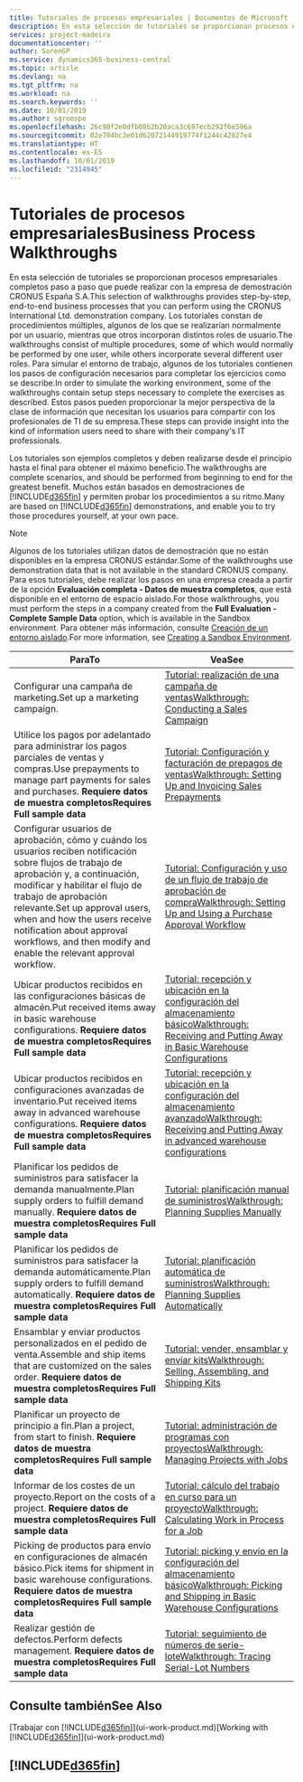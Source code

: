 ```yaml
---
title: Tutoriales de procesos empresariales | Documentos de Microsoft
description: En esta selección de tutoriales se proporcionan procesos empresariales completos paso a paso que puede realizar con la empresa de demostración CRONUS España S.A. Los tutoriales constan de procedimientos múltiples, algunos de los que se realizarían normalmente por un usuario, mientras que otros incorporan distintos roles de usuario. Para simular el entorno de trabajo, algunos de los tutoriales contienen los pasos de configuración necesarios para completar los ejercicios como se describe. Estos pasos pueden proporcionar la mejor perspectiva de la clase de información que necesitan los usuarios para compartir con los profesionales de TI de su empresa.
services: project-madeira
documentationcenter: ''
author: SorenGP
ms.service: dynamics365-business-central
ms.topic: article
ms.devlang: na
ms.tgt_pltfrm: na
ms.workload: na
ms.search.keywords: ''
ms.date: 10/01/2019
ms.author: sgroespe
ms.openlocfilehash: 26c98f2e0dfb08b2b20aca3c697ecb292f6e596a
ms.sourcegitcommit: 02e704bc3e01d62072144919774f1244c42827e4
ms.translationtype: HT
ms.contentlocale: es-ES
ms.lasthandoff: 10/01/2019
ms.locfileid: "2314945"
---
```

# <a name="business-process-walkthroughs"></a><span data-ttu-id="47f73-106">Tutoriales de procesos empresariales</span><span class="sxs-lookup"><span data-stu-id="47f73-106">Business Process Walkthroughs</span></span>
<span data-ttu-id="47f73-107">En esta selección de tutoriales se proporcionan procesos empresariales completos paso a paso que puede realizar con la empresa de demostración CRONUS España S.A.</span><span class="sxs-lookup"><span data-stu-id="47f73-107">This selection of walkthroughs provides step-by-step, end-to-end business processes that you can perform using the CRONUS International Ltd. demonstration company.</span></span> <span data-ttu-id="47f73-108">Los tutoriales constan de procedimientos múltiples, algunos de los que se realizarían normalmente por un usuario, mientras que otros incorporan distintos roles de usuario.</span><span class="sxs-lookup"><span data-stu-id="47f73-108">The walkthroughs consist of multiple procedures, some of which would normally be performed by one user, while others incorporate several different user roles.</span></span> <span data-ttu-id="47f73-109">Para simular el entorno de trabajo, algunos de los tutoriales contienen los pasos de configuración necesarios para completar los ejercicios como se describe.</span><span class="sxs-lookup"><span data-stu-id="47f73-109">In order to simulate the working environment, some of the walkthroughs contain setup steps necessary to complete the exercises as described.</span></span> <span data-ttu-id="47f73-110">Estos pasos pueden proporcionar la mejor perspectiva de la clase de información que necesitan los usuarios para compartir con los profesionales de TI de su empresa.</span><span class="sxs-lookup"><span data-stu-id="47f73-110">These steps can provide insight into the kind of information users need to share with their company's IT professionals.</span></span>  

 <span data-ttu-id="47f73-111">Los tutoriales son ejemplos completos y deben realizarse desde el principio hasta el final para obtener el máximo beneficio.</span><span class="sxs-lookup"><span data-stu-id="47f73-111">The walkthroughs are complete scenarios, and should be performed from beginning to end for the greatest benefit.</span></span> <span data-ttu-id="47f73-112">Muchos están basados en demostraciones de [!INCLUDE[d365fin](includes/d365fin_md.md)] y permiten probar los procedimientos a su ritmo.</span><span class="sxs-lookup"><span data-stu-id="47f73-112">Many are based on [!INCLUDE[d365fin](includes/d365fin_md.md)] demonstrations, and enable you to try those procedures yourself, at your own pace.</span></span>  

> [!NOTE]
> <span data-ttu-id="47f73-113">Algunos de los tutoriales utilizan datos de demostración que no están disponibles en la empresa CRONUS estándar.</span><span class="sxs-lookup"><span data-stu-id="47f73-113">Some of the walkthroughs use demonstration data that is not available in the standard CRONUS company.</span></span> <span data-ttu-id="47f73-114">Para esos tutoriales, debe realizar los pasos en una empresa creada a partir de la opción **Evaluación completa - Datos de muestra completos**, que está disponible en el entorno de espacio aislado.</span><span class="sxs-lookup"><span data-stu-id="47f73-114">For those walkthroughs, you must perform the steps in a company created from the **Full Evaluation - Complete Sample Data** option, which is available in the Sandbox environment.</span></span> <span data-ttu-id="47f73-115">Para obtener más información, consulte [Creación de un entorno aislado](across-how-create-sandbox-environment.md).</span><span class="sxs-lookup"><span data-stu-id="47f73-115">For more information, see [Creating a Sandbox Environment](across-how-create-sandbox-environment.md).</span></span>

|<span data-ttu-id="47f73-116">Para</span><span class="sxs-lookup"><span data-stu-id="47f73-116">To</span></span>|<span data-ttu-id="47f73-117">Vea</span><span class="sxs-lookup"><span data-stu-id="47f73-117">See</span></span>|  
|--------|---------|  
|<span data-ttu-id="47f73-118">Configurar una campaña de marketing.</span><span class="sxs-lookup"><span data-stu-id="47f73-118">Set up a marketing campaign.</span></span>|[<span data-ttu-id="47f73-119">Tutorial: realización de una campaña de ventas</span><span class="sxs-lookup"><span data-stu-id="47f73-119">Walkthrough: Conducting a Sales Campaign</span></span>](walkthrough-conducting-a-sales-campaign.md)|  
|<span data-ttu-id="47f73-120">Utilice los pagos por adelantado para administrar los pagos parciales de ventas y compras.</span><span class="sxs-lookup"><span data-stu-id="47f73-120">Use prepayments to manage part payments for sales and purchases.</span></span> <span data-ttu-id="47f73-121">**Requiere datos de muestra completos**</span><span class="sxs-lookup"><span data-stu-id="47f73-121">**Requires Full sample data**</span></span> |[<span data-ttu-id="47f73-122">Tutorial: Configuración y facturación de prepagos de ventas</span><span class="sxs-lookup"><span data-stu-id="47f73-122">Walkthrough: Setting Up and Invoicing Sales Prepayments</span></span>](walkthrough-setting-up-and-invoicing-sales-prepayments.md)|  
|<span data-ttu-id="47f73-123">Configurar usuarios de aprobación, cómo y cuándo los usuarios reciben notificación sobre flujos de trabajo de aprobación y, a continuación, modificar y habilitar el flujo de trabajo de aprobación relevante.</span><span class="sxs-lookup"><span data-stu-id="47f73-123">Set up approval users, when and how the users receive notification about approval workflows, and then modify and enable the relevant approval workflow.</span></span>|[<span data-ttu-id="47f73-124">Tutorial: Configuración y uso de un flujo de trabajo de aprobación de compra</span><span class="sxs-lookup"><span data-stu-id="47f73-124">Walkthrough: Setting Up and Using a Purchase Approval Workflow</span></span>](walkthrough-setting-up-and-using-a-purchase-approval-workflow.md)|  
|<span data-ttu-id="47f73-125">Ubicar productos recibidos en las configuraciones básicas de almacén.</span><span class="sxs-lookup"><span data-stu-id="47f73-125">Put received items away in basic warehouse configurations.</span></span> <span data-ttu-id="47f73-126">**Requiere datos de muestra completos**</span><span class="sxs-lookup"><span data-stu-id="47f73-126">**Requires Full sample data**</span></span>|[<span data-ttu-id="47f73-127">Tutorial: recepción y ubicación en la configuración del almacenamiento básico</span><span class="sxs-lookup"><span data-stu-id="47f73-127">Walkthrough: Receiving and Putting Away in Basic Warehouse Configurations</span></span>](walkthrough-receiving-and-putting-away-in-basic-warehousing.md)|  
|<span data-ttu-id="47f73-128">Ubicar productos recibidos en configuraciones avanzadas de inventario.</span><span class="sxs-lookup"><span data-stu-id="47f73-128">Put received items away in advanced warehouse configurations.</span></span> <span data-ttu-id="47f73-129">**Requiere datos de muestra completos**</span><span class="sxs-lookup"><span data-stu-id="47f73-129">**Requires Full sample data**</span></span>|[<span data-ttu-id="47f73-130">Tutorial: recepción y ubicación en la configuración del almacenamiento avanzado</span><span class="sxs-lookup"><span data-stu-id="47f73-130">Walkthrough: Receiving and Putting Away in advanced warehouse configurations</span></span>](walkthrough-receiving-and-putting-away-in-advanced-warehousing.md)|  
|<span data-ttu-id="47f73-131">Planificar los pedidos de suministros para satisfacer la demanda manualmente.</span><span class="sxs-lookup"><span data-stu-id="47f73-131">Plan supply orders to fulfill demand manually.</span></span> <span data-ttu-id="47f73-132">**Requiere datos de muestra completos**</span><span class="sxs-lookup"><span data-stu-id="47f73-132">**Requires Full sample data**</span></span>|[<span data-ttu-id="47f73-133">Tutorial: planificación manual de suministros</span><span class="sxs-lookup"><span data-stu-id="47f73-133">Walkthrough: Planning Supplies Manually</span></span>](walkthrough-planning-supplies-manually.md)|  
|<span data-ttu-id="47f73-134">Planificar los pedidos de suministros para satisfacer la demanda automáticamente.</span><span class="sxs-lookup"><span data-stu-id="47f73-134">Plan supply orders to fulfill demand automatically.</span></span> <span data-ttu-id="47f73-135">**Requiere datos de muestra completos**</span><span class="sxs-lookup"><span data-stu-id="47f73-135">**Requires Full sample data**</span></span>|[<span data-ttu-id="47f73-136">Tutorial: planificación automática de suministros</span><span class="sxs-lookup"><span data-stu-id="47f73-136">Walkthrough: Planning Supplies Automatically</span></span>](walkthrough-planning-supplies-automatically.md)|  
|<span data-ttu-id="47f73-137">Ensamblar y enviar productos personalizados en el pedido de venta.</span><span class="sxs-lookup"><span data-stu-id="47f73-137">Assemble and ship items that are customized on the sales order.</span></span> <span data-ttu-id="47f73-138">**Requiere datos de muestra completos**</span><span class="sxs-lookup"><span data-stu-id="47f73-138">**Requires Full sample data**</span></span>|[<span data-ttu-id="47f73-139">Tutorial: vender, ensamblar y enviar kits</span><span class="sxs-lookup"><span data-stu-id="47f73-139">Walkthrough: Selling, Assembling, and Shipping Kits</span></span>](walkthrough-selling-assembling-and-shipping-kits.md)|  
|<span data-ttu-id="47f73-140">Planificar un proyecto de principio a fin.</span><span class="sxs-lookup"><span data-stu-id="47f73-140">Plan a project, from start to finish.</span></span> <span data-ttu-id="47f73-141">**Requiere datos de muestra completos**</span><span class="sxs-lookup"><span data-stu-id="47f73-141">**Requires Full sample data**</span></span>|[<span data-ttu-id="47f73-142">Tutorial: administración de programas con proyectos</span><span class="sxs-lookup"><span data-stu-id="47f73-142">Walkthrough: Managing Projects with Jobs</span></span>](walkthrough-managing-projects-with-jobs.md)|  
|<span data-ttu-id="47f73-143">Informar de los costes de un proyecto.</span><span class="sxs-lookup"><span data-stu-id="47f73-143">Report on the costs of a project.</span></span> <span data-ttu-id="47f73-144">**Requiere datos de muestra completos**</span><span class="sxs-lookup"><span data-stu-id="47f73-144">**Requires Full sample data**</span></span>|[<span data-ttu-id="47f73-145">Tutorial: cálculo del trabajo en curso para un proyecto</span><span class="sxs-lookup"><span data-stu-id="47f73-145">Walkthrough: Calculating Work in Process for a Job</span></span>](walkthrough-calculating-work-in-process-for-a-job.md)|  
|<span data-ttu-id="47f73-146">Picking de productos para envío en configuraciones de almacén básico.</span><span class="sxs-lookup"><span data-stu-id="47f73-146">Pick items for shipment in basic warehouse configurations.</span></span> <span data-ttu-id="47f73-147">**Requiere datos de muestra completos**</span><span class="sxs-lookup"><span data-stu-id="47f73-147">**Requires Full sample data**</span></span>|[<span data-ttu-id="47f73-148">Tutorial: picking y envío en la configuración del almacenamiento básico</span><span class="sxs-lookup"><span data-stu-id="47f73-148">Walkthrough: Picking and Shipping in Basic Warehouse Configurations</span></span>](walkthrough-picking-and-shipping-in-basic-warehousing.md)|  
|<span data-ttu-id="47f73-149">Realizar gestión de defectos.</span><span class="sxs-lookup"><span data-stu-id="47f73-149">Perform defects management.</span></span> <span data-ttu-id="47f73-150">**Requiere datos de muestra completos**</span><span class="sxs-lookup"><span data-stu-id="47f73-150">**Requires Full sample data**</span></span>|[<span data-ttu-id="47f73-151">Tutorial: seguimiento de números de serie-lote</span><span class="sxs-lookup"><span data-stu-id="47f73-151">Walkthrough: Tracing Serial-Lot Numbers</span></span>](walkthrough-tracing-serial-lot-numbers.md)|  

## <a name="see-also"></a><span data-ttu-id="47f73-152">Consulte también</span><span class="sxs-lookup"><span data-stu-id="47f73-152">See Also</span></span>
<span data-ttu-id="47f73-153">[Trabajar con [!INCLUDE[d365fin](includes/d365fin_md.md)]](ui-work-product.md)</span><span class="sxs-lookup"><span data-stu-id="47f73-153">[Working with [!INCLUDE[d365fin](includes/d365fin_md.md)]](ui-work-product.md)</span></span>  

## [!INCLUDE[d365fin](includes/free_trial_md.md)]  
